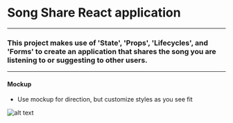 # Song Share React application
---
### This project makes use of 'State', 'Props', 'Lifecycles', and 'Forms' to create an application that shares the song you are listening to or suggesting to other users.
---
#### Mockup

* Use mockup for direction, but customize styles as you see fit

![alt text](https://github.com/RobDolares/song_share_reactapp/tree/master/public/song_share_mockup.png)
